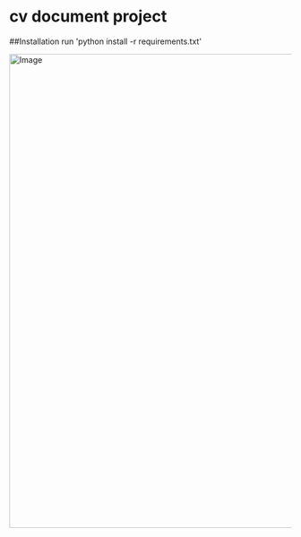 # cv document project

##Installation
run 'python install -r requirements.txt'

<img width="884" height="846" alt="Image" src="https://github.com/user-attachments/assets/c27ba170-b06d-4169-a7e0-29d030dc100c" />

